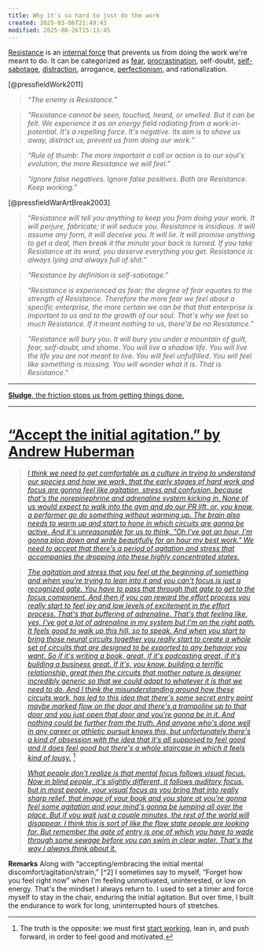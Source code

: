 ```yaml
---
title: Why it's so hard to just do the work
created: 2025-03-06T21:49:43
modified: 2025-08-26T15:11:45
---
```


[Resistance](https://stevenpressfield.com/home/) is an [internal force](Limbic%20Friction.md) that prevents us from doing the work we're meant to do. It can be categorized as [fear](fear.md), [procrastination](Procrastination.md), self-doubt, [self-sabotage](Push%20your%20limits.md), [distraction](being-indistractable-is-superpower.md), arrogance, [perfectionism](perfectionism.md), and rationalization.

[@pressfieldWork2011]

> _“The enemy is Resistance.”_

> _“Resistance cannot be seen, touched, heard, or smelled. But it can be felt. We experience it as an energy field radiating from a work-in-potential. It's a repelling force. It's negative. Its aim is to shove us away, distract us, prevent us from doing our work.”_

> _“Rule of thumb: The more important a call or action is to our soul's evolution, the more Resistance we will feel.”_

> _“Ignore false negatives. Ignore false positives. Both are Resistance. Keep working.”_

[@pressfieldWarArtBreak2003]

> _“Resistance will tell you anything to keep you from doing your work. It will perjure, fabricate; it will seduce you. Resistance is insidious. It will assume any form, it will deceive you. It will lie. It will promise anything to get a deal, then break it the minute your back is turned. If you take Resistance at its word, you deserve everything you get. Resistance is always lying and always full of shit.”_

> _“Resistance by definition is self-sabotage.”_

> _“Resistance is experienced as fear; the degree of fear equates to the strength of Resistance. Therefore the more fear we feel about a specific enterprise, the more certain we can be that that enterprise is important to us and to the growth of our soul. That's why we feel so much Resistance. If it meant nothing to us, there'd be no Resistance.”_

> _”Resistance will bury you. It will bury you under a mountain of guilt, fear, self-doubt, and shame. You will live a shadow life. You will live the life you are not meant to live. You will feel unfulfilled. You will feel like something is missing. You will wonder what it is. That is Resistance.”_

---

[**Sludge**, the friction stops us from getting things done.](https://www.goodreads.com/book/show/60323348-sludge)

---

# [“Accept the initial agitation.” by Andrew Huberman](https://www.youtube.com/watch?v=SwQhKFMxmDY)

> _[I think we need to get comfortable as a culture in trying to understand our species and how we work, that the early stages of hard work and focus are gonna feel like agitation, stress and confusion, because that's the norepinephrine and adrenaline system kicking in. None of us would expect to walk into the gym and do our PR lift, or, you know, a performer go do something without warming up. The brain also needs to warm up and start to hone in which circuits are gonna be active. And it's unreasonable for us to think, "Oh I've got an hour, I'm gonna plop down and write beautifully for an hour my best work." We need to accept that there's a period of agitation and stress that accompanies the dropping into these highly concentrated states.](https://www.youtube.com/watch?v=SwQhKFMxmDY&t=45m25s)_

> _[The agitation and stress that you feel at the beginning of something and when you're trying to lean into it and you can't focus is just a recognized gate. You have to pass that through that gate to get to the focus component. And then if you can reward the effort process you really start to feel joy and low levels of excitement in the effort process. That's that buffering of adrenaline. That's that feeling like, yes, I've got a lot of adrenaline in my system but I'm on the right path. It feels good to walk up this hill, so to speak. And when you start to bring those neural circuits together you really start to create a whole set of circuits that are designed to be exported to any behavior you want. So if it's writing a book, great, if it's podcasting great, if it's building a business great. If it's, you know, building a terrific relationship, great then the circuits that mother nature is designer incredibly generic so that we could adapt to whatever it is that we need to do. And I think the misunderstanding around how these circuits work, has led to this idea that there's some secret entry point maybe marked flow on the door and there's a trampoline up to that door and you just open that door and you're gonna be in it. And nothing could be further from the truth. And anyone who's done well in any career or athletic pursuit knows this, but unfortunately there's a kind of obsession with the idea that it's all supposed to feel good and it does feel good but there's a whole staircase in which it feels kind of lousy.](https://www.youtube.com/watch?v=SwQhKFMxmDY&t=51m3s)_ [^1]

> _[What people don't realize is that mental focus follows visual focus. Now in blind people, it's slightly different, it follows auditory focus, but in most people, your visual focus as you bring that into really sharp relief, that image of your book and you stare at you're gonna feel some agitation and your mind's gonna be jumping all over the place. But if you wait just a couple minutes, the rest of the world will disappear. I think this is sort of like the flow state people are looking for. But remember the gate of entry is one of which you have to wade through some sewage before you can swim in clear water. That's the way I always think about it.](https://www.youtube.com/watch?v=SwQhKFMxmDY&t=1h23m18s)_

**Remarks**
Along with “accepting/embracing the initial mental discomfort/agitation/strain,” [^2] I sometimes say to myself, “Forget how you feel right now” when I'm feeling unmotivated, uninterested, or low on energy. That's the mindset I always return to. I used to set a timer and force myself to stay in the chair, enduring the initial agitation. But over time, I built the endurance to work for long, uninterrupted hours of stretches.

[^1]: The truth is the opposite: we must first [start working](Just%20getting%20started.md), lean in, and push forward, in order to feel good and motivated.
